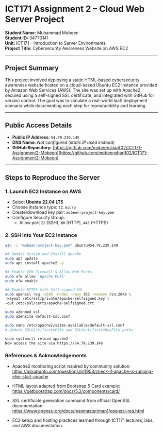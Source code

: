 # ICT171 Assignment 2 – Cloud Web Server Project

**Student Name:** Muhammad Mobeen  
**Student ID:** 34770141  
**Unit:** ICT171 – Introduction to Server Environments  
**Project Title:** Cybersecurity Awareness Website on AWS EC2  

---

## Project Summary

This project involved deploying a static HTML-based cybersecurity awareness website hosted on a cloud-based Ubuntu EC2 instance provided by Amazon Web Services (AWS). The site was set up with Apache2, secured using a self-signed SSL certificate, and integrated with GitHub for version control. The goal was to simulate a real-world IaaS deployment scenario while documenting each step for reproducibility and learning.

---

## Public Access Details

- **Public IP Address:** `54.79.239.149`  
- **DNS Name:** *Not configured (static IP used instead)*
- **GitHub Repository:** [https://github.com/mobeensharif02/ICT171-Assignment2-Mobeen](https://github.com/mobeensharif02/ICT171-Assignment2-Mobeen)

---

## Steps to Reproduce the Server

### 1. Launch EC2 Instance on AWS
- Select **Ubuntu 22.04 LTS**
- Choose instance type: `t2.micro`
- Create/download key pair: `mobeen-project-key.pem`
- Configure Security Group:
  - Allow port `22` (SSH), `80` (HTTP), `443` (HTTPS)

### 2. SSH into Your EC2 Instance
```bash
ssh -i "mobeen-project-key.pem" ubuntu@54.79.239.149

## Update System and Install Apache
sudo apt update
sudo apt install apache2 -y

## Enable UFW Firewall & Allow Web Ports
sudo ufw allow 'Apache Full'
sudo ufw enable

## Enable HTTPS With Self-signed SSL
sudo openssl req -x509 -nodes -days 365 -newkey rsa:2048 \
-keyout /etc/ssl/private/apache-selfsigned.key \
-out /etc/ssl/certs/apache-selfsigned.crt

sudo a2enmod ssl
sudo a2ensite default-ssl.conf

sudo nano /etc/apache2/sites-available/default-ssl.conf
# Update SSLCertificateFile and SSLCertificateKeyFile paths

sudo systemctl reload apache2
Now access the site via https://54.79.239.149
```
### References & Acknowledgements

- Apache2 monitoring script inspired by community solution:  
  https://askubuntu.com/questions/611953/check-if-apache-is-running-else-start-apache

- HTML layout adapted from Bootstrap 5 Card example:  
  https://getbootstrap.com/docs/5.3/components/card/

- SSL certificate generation command from official OpenSSL documentation:  
  https://www.openssl.org/docs/manmaster/man1/openssl-req.html

- EC2 setup and hosting practices learned through ICT171 lectures, labs, and AWS documentation.





